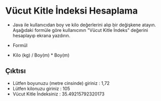 # Vücut Kitle İndeksi Hesaplama

  * Java ile kullanıcıdan boy ve kilo değerlerini alıp bir değişkene atayın. Aşağıdaki formüle göre kullanıcının "Vücut Kitle İndeks" değerini hesaplayıp ekrana  yazdırın.

  * Formül
  * Kilo (kg) / Boy(m) * Boy(m)

## Çıktısı
  - Lütfen boyunuzu (metre cinsinde) giriniz : 1,72
  - Lütfen kilonuzu giriniz : 105
  - Vücut Kitle İndeksiniz : 35.49215792320173
